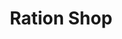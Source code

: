 ---
title: "Ration Shop"
url: /narayanamangalam-kodungallur-thrissur/ration-shop/
shop: convenience
---